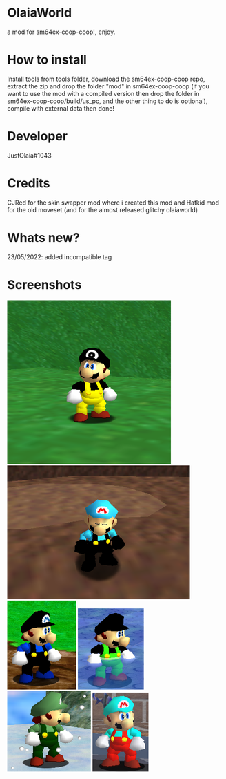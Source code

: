 # OlaiaWorld
a mod for sm64ex-coop-coop!, enjoy.
# How to install
Install tools from tools folder, download the sm64ex-coop-coop repo, extract the zip and drop the folder "mod" in sm64ex-coop-coop (if you want to use the mod with a compiled version then drop the folder in sm64ex-coop-coop/build/us_pc, and the other thing to do is optional), compile with external data then done!
# Developer
JustOlaia#1043
# Credits
CJRed for the skin swapper mod where i created this mod and Hatkid mod for the old moveset (and for the almost released glitchy olaiaworld)
# Whats new?
23/05/2022: added incompatible tag

# Screenshots
![](images/olaia.png) ![](images/diego.png)
![](images/alex.png) ![](images/wisam.png) ![](images/emerald.png) ![](images/washiton.png)
